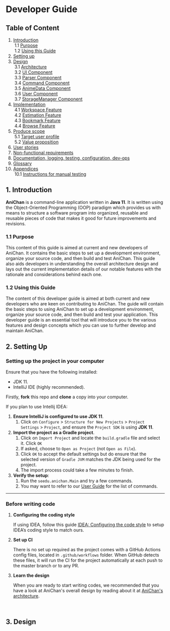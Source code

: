 # Developer Guide

## Table of Content
1. [Introduction](#1-introduction)
<br/>&nbsp;1.1 [Purpose](#11-purpose)
<br/>&nbsp;1.2 [Using this Guide](#12-using-this-guide)
2. [Setting up](#2-setting-up-and-getting-started)
3. [Design](#3-design)
<br/>&nbsp;3.1 [Architecture](#31-architecture)
<br/>&nbsp;3.2 [UI Component](#32-ui-component)
<br/>&nbsp;3.3 [Parser Component](#33-parser-component)
<br/>&nbsp;3.4 [Command Component](#34-command-component)
<br/>&nbsp;3.5 [AnimeData Component](#35-animedata-component)
<br/>&nbsp;3.6 [User Component](#36-user-component)
<br/>&nbsp;3.7 [StorageManager Component](#37-storagemanager-component)
4. [Implementation](#4-implementation)
<br/>&nbsp;4.1 [Workspace Feature](#41-workspace-feature)
<br/>&nbsp;4.2 [Estimation Feature](#42-estimation-feature)
<br/>&nbsp;4.3 [Bookmark Feature](#43-bookmark-feature)
<br/>&nbsp;4.4 [Browse Feature](#44-browse-feature)
5. [Produce scope](#5-product-scope)
<br/>&nbsp;5.1 [Target user profile]()
<br/>&nbsp;5.2 [Value proposition]()
6. [User stories](#6-user-stories)
7. [Non-functional requirements](#7-non-functional-requirements)
8. [Documentation, logging, testing, configuration, dev-ops](#8-documentation-logging-testing-configuration-dev-ops)
9. [Glossary](#9-glossary)
10. [Appendices](#10-appendices)
<br/>&nbsp;10.1 [Instructions for manual testing]()


## 1. Introduction
**AniChan** is a command-line application written in **Java 11**. It is written using the Object-Oriented Programming (OOP) paradigm which provides us with means to structure a software program into organized, reusable and reusable pieces of code that makes it good for future improvements and revisions.

### 1.1 Purpose

This content of this guide is aimed at current and new developers of AniChan. It contains the basic steps to set up a development environment, organize your source code, and then build and test AniChan. This guide also aids developers in understanding the overall architecture design and lays out the current implementation details of our notable features with the rationale and considerations behind each one.

### 1.2 Using this Guide
The content of this developer guide is aimed at both current and new developers who are keen on contributing to AniChan. The guide will contain the basic steps to using AniChan to set up a development environment, organize your source code, and then build and test your application. This developer guide is an essential tool that will introduce you to the various features and design concepts which you can use to further develop and maintain AniChan. 
<br/>


## 2. Setting Up
### Setting up the project in your computer

Ensure that you have the following installed: 
* JDK 11.
* IntelliJ IDE (highly recommended).

Firstly, **fork** this repo and **clone** a copy into your computer.

If you plan to use Intellij IDEA: 
1. **Ensure IntelliJ is configured to use JDK 11**.
    1. Click on `Configure` > `Structure for New Projects` > `Project Settings` > `Project`, 
       and ensure the `Project SDK` is using **JDK 11**.
2. **Import the project as a Gradle project**.
    1. Click on `Import Project` and locate the `build.gradle` file and select it. Click `OK`
    2. If asked, choose to `Open as Project` (not `Open as File`).
    3. Click `OK` to accept the default settings but do ensure that the selected version of `Gradle JVM` matches the JDK being used for the project.
    4. The import process could take a few minutes to finish.
3. **Verify the setup**: 
    1. Run the `seedu.anichan.Main` and try a few commands. 
    2. You may want to refer to our [User Guide](UserGuide.md) for the list of commands.

----

### Before writing code
1. **Configuring the coding style**

    If using IDEA, follow this guide 
    [IDEA: Configuring the code style](https://se-education.org/guides/tutorials/intellijCodeStyle.html) 
    to setup IDEA’s coding style to match ours.

2. **Set up CI**

    There is no set up required as the project comes with a GitHub Actions config files, 
    located in `.github/workflows` folder. When GitHub detects these files, it will run the CI for the project
    automatically at each push to the master branch or to any PR.

3. **Learn the design**

    When you are ready to start writing codes, 
    we recommended that you have a look at AniChan's overall design 
    by reading about it at [AniChan's architecture](DeveloperGuide.md#31-architecture).

<br/>

## 3. Design 